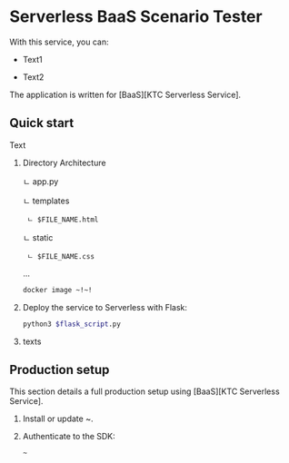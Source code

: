 # Serverless BaaS Scenario Tester

With this service, you can:

-   Text1

-   Text2


The application is written for [BaaS][KTC Serverless Service]. 


## Quick start

Text

1. Directory Architecture

    ㄴ app.py

    ㄴ templates

        ㄴ $FILE_NAME.html

    ㄴ static

        ㄴ $FILE_NAME.css
        
    ...

    ```sh
    docker image ~!~!
    ```

1.  Deploy the service to Serverless with Flask:

    ```sh
    python3 $flask_script.py
    ```

1.  texts


## Production setup

This section details a full production setup using [BaaS][KTC Serverless Service].

1.  Install or update ~.

1.  Authenticate to the SDK:

    ```sh
    ~
    ```


[BaaS]: https://serverlessdev-web.ktcloud.com:12581/auth/login